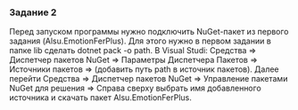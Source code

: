 ### Задание 2 

Перед запуском программы нужно подключить NuGet-пакет из первого задания (Alsu.EmotionFerPlus). 
Для этого нужно в первом задании в папке lib сделать dotnet pack -o path. 
В Visual Studi: Средства => Диспетчер пакетов NuGet => Параметры Диспетчера Пакетов => Источники пакетов => (добавить путь path в источник пакетов).
Далее перейти Средства => Диспетчер пакетов NuGet => Управление пакетами NuGet для решения => Справа сверху выбрать имя добавленного источника и скачать пакет Alsu.EmotionFerPlus.
